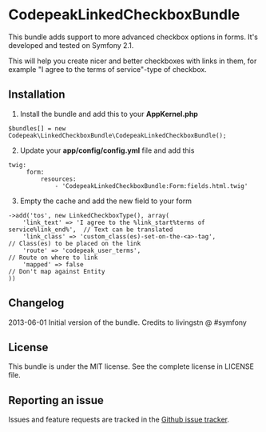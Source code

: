 CodepeakLinkedCheckboxBundle
============================

This bundle adds support to more advanced checkbox options in forms. It's developed and tested on Symfony 2.1.

This will help you create nicer and better checkboxes with links in them, for example "I agree to the terms of service"-type of checkbox.

Installation
------------

1. Install the bundle and add this to your __AppKernel.php__

```$bundles[] = new Codepeak\LinkedCheckboxBundle\CodepeakLinkedCheckboxBundle();```

2. Update your __app/config/config.yml__ file and add this

```
twig:
     form:
         resources:
             - 'CodepeakLinkedCheckboxBundle:Form:fields.html.twig'
```

3. Empty the cache and add the new field to your form

```
->add('tos', new LinkedCheckboxType(), array(
    'link_text' => 'I agree to the %link_start%terms of service%link_end%',  // Text can be translated
    'link_class' => 'custom_class(es)-set-on-the-<a>-tag',					 // Class(es) to be placed on the link
    'route' => 'codepeak_user_terms',										 // Route on where to link
    'mapped' => false														 // Don't map against Entity
))
``` 

Changelog
---------

2013-06-01 Initial version of the bundle. Credits to livingstn @ #symfony

License
-------

This bundle is under the MIT license. See the complete license in LICENSE file.

Reporting an issue
------------------

Issues and feature requests are tracked in the [Github issue tracker](https://github.com/codepeak/LinkedCheckboxBundle/issues).

